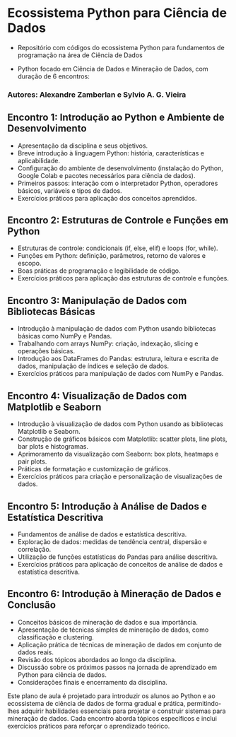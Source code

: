 # Ecossistema Python para Ciência de Dados

  - Repositório com códigos do ecossistema Python para fundamentos de programação na área de Ciência de Dados

  - Python focado em Ciência de Dados e Mineração de Dados, com duração de 6 encontros:

### Autores: Alexandre Zamberlan e Sylvio A. G. Vieira

## Encontro 1: Introdução ao Python e Ambiente de Desenvolvimento
- Apresentação da disciplina e seus objetivos.
- Breve introdução à linguagem Python: história, características e aplicabilidade.
- Configuração do ambiente de desenvolvimento (instalação do Python, Google Colab e pacotes necessários para ciência de dados).
- Primeiros passos: interação com o interpretador Python, operadores básicos, variáveis e tipos de dados.
- Exercícios práticos para aplicação dos conceitos aprendidos.

## Encontro 2: Estruturas de Controle e Funções em Python
- Estruturas de controle: condicionais (if, else, elif) e loops (for, while).
- Funções em Python: definição, parâmetros, retorno de valores e escopo.
- Boas práticas de programação e legibilidade de código.
- Exercícios práticos para aplicação das estruturas de controle e funções.

## Encontro 3: Manipulação de Dados com Bibliotecas Básicas 
- Introdução à manipulação de dados com Python usando bibliotecas básicas como NumPy e Pandas.
- Trabalhando com arrays NumPy: criação, indexação, slicing e operações básicas.
- Introdução aos DataFrames do Pandas: estrutura, leitura e escrita de dados, manipulação de índices e seleção de dados.
- Exercícios práticos para manipulação de dados com NumPy e Pandas.

## Encontro 4: Visualização de Dados com Matplotlib e Seaborn
- Introdução à visualização de dados com Python usando as bibliotecas Matplotlib e Seaborn.
- Construção de gráficos básicos com Matplotlib: scatter plots, line plots, bar plots e histogramas.
- Aprimoramento da visualização com Seaborn: box plots, heatmaps e pair plots.
- Práticas de formatação e customização de gráficos.
- Exercícios práticos para criação e personalização de visualizações de dados.

## Encontro 5: Introdução à Análise de Dados e Estatística Descritiva
- Fundamentos de análise de dados e estatística descritiva.
- Exploração de dados: medidas de tendência central, dispersão e correlação.
- Utilização de funções estatísticas do Pandas para análise descritiva.
- Exercícios práticos para aplicação de conceitos de análise de dados e estatística descritiva.

## Encontro 6: Introdução à Mineração de Dados e Conclusão
- Conceitos básicos de mineração de dados e sua importância.
- Apresentação de técnicas simples de mineração de dados, como classificação e clustering.
- Aplicação prática de técnicas de mineração de dados em conjunto de dados reais.
- Revisão dos tópicos abordados ao longo da disciplina.
- Discussão sobre os próximos passos na jornada de aprendizado em Python para ciência de dados.
- Considerações finais e encerramento da disciplina.

Este plano de aula é projetado para introduzir os alunos ao Python e ao ecossistema de ciência de dados de forma gradual e prática, permitindo-lhes adquirir habilidades essenciais para projetar e construir sistemas para mineração de dados. Cada encontro aborda tópicos específicos e inclui exercícios práticos para reforçar o aprendizado teórico.
